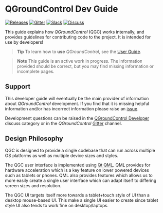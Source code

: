# QGroundControl Dev Guide

[![Releases](https://img.shields.io/github/release/mavlink/QGroundControl.svg)](https://github.com/mavlink/QGroundControl/releases) [![Gitter](https://badges.gitter.im/Join%20Chat.svg)](https://gitter.im/mavlink/qgroundcontrol?utm_source=badge&utm_medium=badge&utm_campaign=pr-badge&utm_content=badge) [![Slack](https://px4-slack.herokuapp.com/badge.svg)](http://slack.px4.io) [![Discuss](https://img.shields.io/badge/discuss-dev-ff69b4.svg)](http://discuss.px4.io/c/qgroundcontrol/qgroundcontrol-developers)


This guide explains how *QGroundControl* (QGC) works internally, and provides guidelines for contributing code to the project. It is intended for use by developers!

> **Tip** To learn how to **use** *QGroundControl*, see the [User Guide](https://docs.qgroundcontrol.com/en/).

<span></span>
> **Note** This guide is an active work in progress. The information provided should be correct, but you may find missing information or incomplete pages.


## Support

This developer guide will eventually be the main provider of information about *QGroundControl* development. If you find that it is missing helpful information and/or has incorrect information please raise an [issue](https://github.com/mavlink/qgc-dev-guide/issues).

Development questions can be raised in the [QGroundControl Developer](http://discuss.px4.io/c/qgroundcontrol/qgroundcontrol-developers) discuss category or in the *QGroundControl* [Gitter](https://gitter.im/mavlink/qgroundcontrol) channel. 

## Design Philosophy

QGC is designed to provide a single codebase that can run across multiple OS platforms as well as multiple device sizes and styles.

The QGC user interface is implemented using [Qt QML](http://doc.qt.io/qt-5/qtqml-index.html). QML provides for hardware acceleration which is a key feature on lower powered devices such as tablets or phones. QML also provides features which allows us to more easily create a single user interface which can adapt itself to differing screen sizes and resolution.

The QGC UI targets itself more towards a tablet+touch style of UI than a desktop mouse-based UI. This make a single UI easier to create since tablet style UI also tends to work fine on desktop/laptops.
